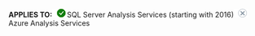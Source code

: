 **APPLIES TO:**![yes](media/yes.png)SQL Server Analysis Services (starting with 2016)![no](media/no.png)Azure Analysis Services